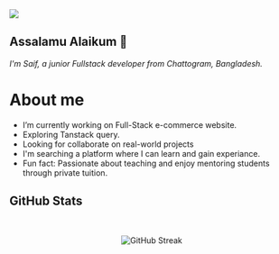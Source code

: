 <a>
<img src="https://i.ibb.co.com/JdbW0NJ/Saif-s-Banner.png" />
</a>

## Assalamu Alaikum 👋
*I'm Saif, a junior Fullstack developer from  Chattogram, Bangladesh.*

# About me
- I’m currently working on Full-Stack e-commerce website.
- Exploring Tanstack query.
- Looking for collaborate on real-world projects
- I'm searching a platform where I can learn and gain experiance.
- Fun fact: Passionate about teaching and enjoy mentoring students through private tuition.

## GitHub Stats
</br>
<p align="center">
<img src="https://github-readme-streak-stats.herokuapp.com?user=meizan2142&theme=black-ice" alt="GitHub Streak" /></p>